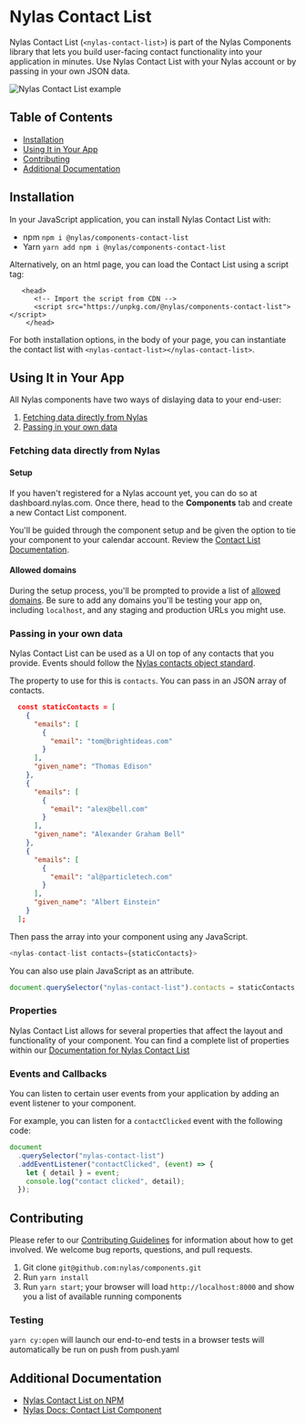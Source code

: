 # Nylas Contact List

Nylas Contact List (`<nylas-contact-list>`) is part of the Nylas Components library that lets you build user-facing contact functionality into your application in minutes. Use Nylas Contact List with your Nylas account or by passing in your own JSON data.

![Nylas Contact List example](https://nylas-static-assets.s3-us-west-2.amazonaws.com/public-documentation/contact_list_gif.gif)

## Table of Contents

- [Installation](#installation)
- [Using It in Your App](#using-it-in-your-app)
- [Contributing](#contributing)
- [Additional Documentation](#additional-documentation)

## Installation

In your JavaScript application, you can install Nylas Contact List with:

- npm `npm i @nylas/components-contact-list`
- Yarn `yarn add npm i @nylas/components-contact-list`

Alternatively, on an html page, you can load the Contact List using a script tag:

```
   <head>
      <!-- Import the script from CDN -->
      <script src="https://unpkg.com/@nylas/components-contact-list"></script>
    </head>
```

For both installation options, in the body of your page, you can instantiate the contact list with `<nylas-contact-list></nylas-contact-list>`.

## Using It in Your App

All Nylas components have two ways of dislaying data to your end-user:

1. [Fetching data directly from Nylas](#fetching-data-directly-from-nylas)
2. [Passing in your own data](#passing-in-your-own-data)

### Fetching data directly from Nylas

#### Setup

If you haven't registered for a Nylas account yet, you can do so at dashboard.nylas.com. Once there, head to the **Components** tab and create a new Contact List component.

You'll be guided through the component setup and be given the option to tie your component to your calendar account. Review the [Contact List Documentation](https://developer.nylas.com/docs/user-experience/components/contact-list-component/).

#### Allowed domains

During the setup process, you'll be prompted to provide a list of [allowed domains](https://developer.nylas.com/docs/user-experience/components/contact-list-component/#allowed-domains). Be sure to add any domains you'll be testing your app on, including `localhost`, and any staging and production URLs you might use.

### Passing in your own data

Nylas Contact List can be used as a UI on top of any contacts that you provide. Events should follow the [Nylas contacts object standard](https://developer.nylas.com/docs/api/#tag--Contacts--contact-object).

The property to use for this is `contacts`. You can pass in an JSON array of contacts.

```json
  const staticContacts = [
    {
      "emails": [
        {
          "email": "tom@brightideas.com"
        }
      ],
      "given_name": "Thomas Edison"
    },
    {
      "emails": [
        {
          "email": "alex@bell.com"
        }
      ],
      "given_name": "Alexander Graham Bell"
    },
    {
      "emails": [
        {
          "email": "al@particletech.com"
        }
      ],
      "given_name": "Albert Einstein"
    }
  ];
```

Then pass the array into your component using any JavaScript.

```js
<nylas-contact-list contacts={staticContacts}>
```

You can also use plain JavaScript as an attribute.

```js
document.querySelector("nylas-contact-list").contacts = staticContacts;
```

### Properties

Nylas Contact List allows for several properties that affect the layout and functionality of your component. You can find a complete list of properties within our [Documentation for Nylas Contact List](https://developer.nylas.com/docs/user-experience/components/contact-list-component/#customization)

### Events and Callbacks

You can listen to certain user events from your application by adding an event listener to your component.

For example, you can listen for a `contactClicked` event with the following code:

```js
document
  .querySelector("nylas-contact-list")
  .addEventListener("contactClicked", (event) => {
    let { detail } = event;
    console.log("contact clicked", detail);
  });
```

## Contributing

Please refer to our [Contributing Guidelines](CONTRIBUTING.md) for information about how to get involved. We welcome bug reports, questions, and pull requests.

1. Git clone `git@github.com:nylas/components.git`
2. Run `yarn install`
3. Run `yarn start`; your browser will load `http://localhost:8000` and show you a list of available running components

### Testing

`yarn cy:open` will launch our end-to-end tests in a browser
tests will automatically be run on push from push.yaml

## Additional Documentation

- [Nylas Contact List on NPM](https://www.npmjs.com/package/@nylas/components-contact-list)
- [Nylas Docs: Contact List Component](https://developer.nylas.com/docs/user-experience/components/contact-list-component/)
